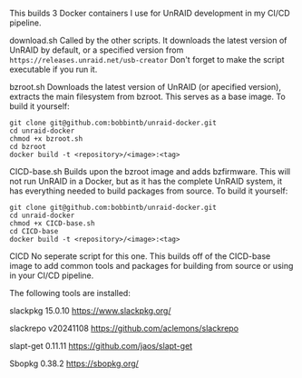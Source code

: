 This builds 3 Docker containers I use for UnRAID development in my CI/CD pipeline.

download.sh
Called by the other scripts. It downloads the latest version of UnRAID by default, or a specified version from `https://releases.unraid.net/usb-creator`
Don't forget to make the script executable if you run it.

bzroot.sh
Downloads the latest version of UnRAID (or apecified version), extracts the main filesystem from bzroot. This serves as a base image. To build it yourself:
```
git clone git@github.com:bobbintb/unraid-docker.git
cd unraid-docker
chmod +x bzroot.sh
cd bzroot
docker build -t <repository>/<image>:<tag>
```

CICD-base.sh
Builds upon the bzroot image and adds bzfirmware. This will not run UnRAID in a Docker, but as it has the complete UnRAID system, it has everything needed to build packages from source. To build it yourself:
```
git clone git@github.com:bobbintb/unraid-docker.git
cd unraid-docker
chmod +x CICD-base.sh
cd CICD-base
docker build -t <repository>/<image>:<tag>
```

CICD
No seperate script for this one. This builds off of the CICD-base image to add common tools and packages for building from source or using in your CI/CD pipeline.

The following tools are installed:

  slackpkg  15.0.10 https://www.slackpkg.org/

  slackrepo v20241108 https://github.com/aclemons/slackrepo

  slapt-get 0.11.11 https://github.com/jaos/slapt-get

  Sbopkg 0.38.2 https://sbopkg.org/
